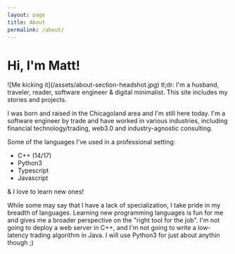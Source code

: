 ```yaml
---
layout: page
title: About
permalink: /about/
---
```


<h1>
Hi, I'm Matt!
</h1>
![Me kicking it](/assets/about-section-headshot.jpg)
tl;dr: I'm a husband, traveler, reader, software engineer & digital minimalist.
This site includes my stories and projects.

I was born and raised in the Chicagoland area and I'm still here today.
I'm a software engineer by trade and have worked in various industries, including
financial technology/trading, web3.0 and industry-agnostic consulting.

Some of the languages I've used in a professional setting:
* C++ (14/17)
* Python3
* Typescript
* Javascript

& I love to learn new ones!

While some may say that I have a lack of specialization, I take pride in my breadth of languages.
Learning new programming languages is fun for me and gives me a broader perspective on the "right
tool for the job". I'm not going to deploy a web server in C++, and I'm not going to write a low-latency
trading algorithm in Java. I will use Python3 for just about anythin though ;)

<!-- 
This is the base Jekyll theme. You can find out more info about customizing your Jekyll theme, as well as basic Jekyll usage documentation at [jekyllrb.com](https://jekyllrb.com/)

You can find the source code for Minima at GitHub:
[jekyll][jekyll-organization] /
[minima](https://github.com/jekyll/minima)

You can find the source code for Jekyll at GitHub:
[jekyll][jekyll-organization] /
[jekyll](https://github.com/jekyll/jekyll)


[jekyll-organization]: https://github.com/jekyll
-->